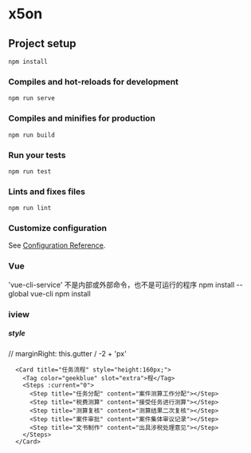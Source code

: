 # x5on

## Project setup
```
npm install
```

### Compiles and hot-reloads for development
```
npm run serve
```

### Compiles and minifies for production
```
npm run build
```

### Run your tests
```
npm run test
```

### Lints and fixes files
```
npm run lint
```

### Customize configuration
See [Configuration Reference](https://cli.vuejs.org/config/).


### Vue 
'vue-cli-service' 不是内部或外部命令，也不是可运行的程序
npm install --global vue-cli
npm install

### iview
##### style
// marginRight: this.gutter / -2 + 'px'

      <Card title="任务流程" style="height:160px;">
        <Tag color="geekblue" slot="extra">程</Tag>
        <Steps :current="0">
          <Step title="任务分配" content="案件测算工作分配"></Step>
          <Step title="税费测算" content="接受任务进行测算"></Step>
          <Step title="测算复核" content="测算结果二次复核"></Step>
          <Step title="案件审批" content="案件集体审议记录"></Step>
          <Step title="文书制作" content="出具涉税处理意见"></Step>
        </Steps>
      </Card>